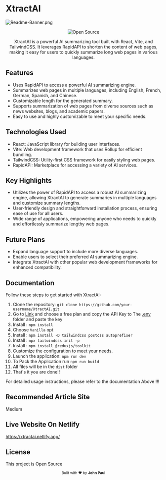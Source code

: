 # XtractAI
![Readme-Banner.png](https://github.com/iamjohndevboy/Xtract-AI/blob/66dd40b7f05aaee1f71b57df15d128307e69c6f2/GIT%20(1).png)
<p align="center">
  <img src="https://img.shields.io/badge/Open%20Source-8A2BE2" alt="Open Source">
</p>

<p align="center">
  XtractAI is a powerful AI summarizing tool built with React, Vite, and TailwindCSS. It leverages RapidAPI to shorten the content of web pages, making it easy for users to quickly summarize long web pages in various languages.
</p>

## Features

- Uses RapidAPI to access a powerful AI summarizing engine.
- Summarizes web pages in multiple languages, including English, French, German, Spanish, and Chinese.
- Customizable length for the generated summary.
- Supports summarization of web pages from diverse sources such as news websites, blogs, and academic papers.
- Easy to use and highly customizable to meet your specific needs.

## Technologies Used

- React: JavaScript library for building user interfaces.
- Vite: Web development framework that uses Rollup for efficient bundling.
- TailwindCSS: Utility-first CSS framework for easily styling web pages.
- RapidAPI: Marketplace for accessing a variety of AI services.

## Key Highlights

- Utilizes the power of RapidAPI to access a robust AI summarizing engine, allowing XtractAI to generate summaries in multiple languages and customize summary lengths.
- User-friendly design and straightforward installation process, ensuring ease of use for all users.
- Wide range of applications, empowering anyone who needs to quickly and effortlessly summarize lengthy web pages.

## Future Plans

- Expand language support to include more diverse languages.
- Enable users to select their preferred AI summarizing engine.
- Integrate XtractAI with other popular web development frameworks for enhanced compatibility.

## Documentation

Follow these steps to get started with XtractAI:

1. Clone the repository: `git clone https://github.com/your-username/XtractAI.git`
2. Go to [Link](https://rapidapi.com/restyler/api/article-extractor-and-summarizer) and choose a free plan and copy the API Key to The [.env](https://github.com/iamjohndevboy/Xtract-AI/blob/3979c13745cb7c2238fc1323c43a2ec2ac9b8dab/.env) folder and paste the key
3. Install : `npm install`
4. Choose `Vanilla` opt
5. Install : `npm install -D tailwindcss postcss autoprefixer`
6. Install : `npx tailwindcss init -p`
7. Install : `npm install @reduxjs/toolkit`
12. Customize the configuration to meet your needs.
13. Launch the application: `npm run dev`
14. To Pack the Application run `npm run build`
15. All files will be in the `dist` folder
16. That's it you are done!!

For detailed usage instructions, please refer to the documentation Above !!!

## Recommended Article Site
Medium

## Live Website On Netlify

https://xtractai.netlify.app/

## License

This project is Open Source

<div align="center">
  <sub>Built with ❤︎ by <strong><b>John Paul</b></strong>
</div>


